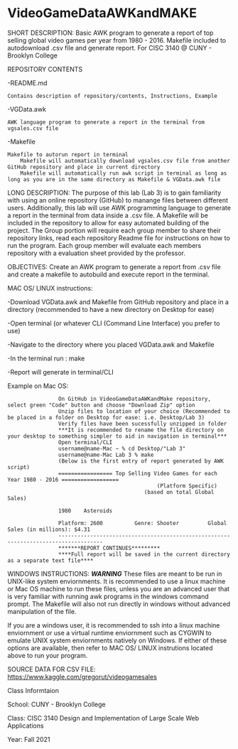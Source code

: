 # VideoGameDataAWKandMAKE
SHORT DESCRIPTION: Basic AWK program to generate a report of top selling global video games per year from 1980 - 2016. Makefile included to autodownload .csv file and generate report. For CISC 3140 @ CUNY - Brooklyn College

REPOSITORY CONTENTS

-README.md

    Contains description of repository/contents, Instructions, Example
    
-VGData.awk

    AWK language program to generate a report in the terminal from vgsales.csv file 
    
-Makefile

    Makefile to autorun report in terminal
        Makefile will automatically download vgsales.csv file from another GitHub repository and place in current directory
        Makefile will automatically run awk script in terminal as long as long as you are in the same directory as Makefile & VGData.awk file

LONG DESCRIPTION: The purpose of this lab (Lab 3) is to gain familiarity with using an online repository (GitHub) to manange files between different users. Additionally, this lab will use AWK programming language to generate a report in the terminal from data inside a .csv file. A Makefile will be included in the repository to allow for easy automated building of the project. The Group portion will require each group member to share their repository links, read each repository Readme file for instructions on how to run the program. Each group member will evaluate each members repository with a evaluation sheet provided by the professor.

OBJECTIVES: Create an AWK program to generate a report from .csv file and create a makefile to autobuild and execute report in the terminal.

MAC OS/ LINUX instructions:

-Download VGData.awk and Makefile from GitHub repository and place in a directory (recommended to have a new directory on Desktop for ease)

-Open terminal (or whatever CLI (Command Line Interface) you prefer to use)

-Navigate to the directory where you placed VGData.awk and Makefile

-In the terminal run : make

-Report will generate in terminal/CLI

  Example on Mac OS:
  
                    On GitHub in VideoGameDataAWKandMake repository, select green "Code" button and choose "Download Zip" option
                    Unzip files to location of your choice (Recommended to be placed in a folder on Desktop for ease: i.e. Desktop/Lab 3)
                    Verify files have been sucessfully unzipped in folder
                    ***It is recommended to rename the file directory on your desktop to something simpler to aid in navigation in terminal***
                    Open terminal/CLI
                    username@name-Mac ~ % cd Desktop/"Lab 3"
                    username@name-Mac Lab 3 % make
                    (Below is the first entry of report generated by AWK script)
                    ================= Top Selling Video Games for each Year 1980 - 2016 ==================
                                                   (Platform Specific)
                                               (based on total Global Sales)

                    1980    Asteroids

                    Platform: 2600        	Genre: Shooter         Global Sales (in millions): $4.31
                    ------------------------------------------------------------------------------------
                    *******REPORT CONTINUES*********
                    ****Full report will be saved in the current directory as a separate text file****

WINDOWS INSTRUCTIONS: ***WARNING*** These files are meant to be run in UNIX-like system enviornments. It is recommended to use a linux machine or Mac OS machine to run these files, unless you are an advanced user that is very familiar with running awk programs in the windows command prompt. The Makefile will also not run directly in windows without advanced manipulation of the file.

If you are a windows user, it is recommended to ssh into a linux machine enviornment or use a virtual runtime enviornment such as CYGWIN to emulate UNIX system enviornments natively on Windows. If either of these options are available, then refer to MAC OS/ LINUX instrutions located above to run your program.

SOURCE DATA FOR CSV FILE: https://www.kaggle.com/gregorut/videogamesales 

Class Informtaion

School: CUNY - Brooklyn College

Class: CISC 3140 Design and Implementation of Large Scale Web Applications 

Year: Fall 2021


